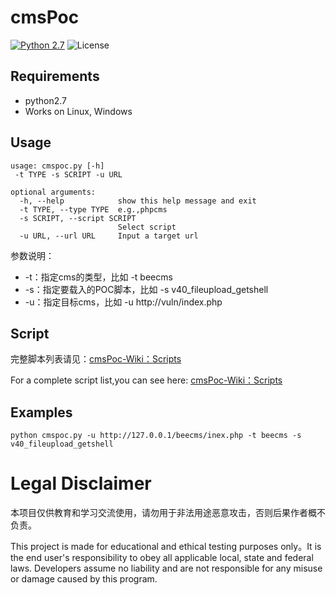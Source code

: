 # cmsPoc
[![Python 2.7](https://img.shields.io/badge/python-2.7-yellow.svg)](https://www.python.org/)
![License](https://img.shields.io/badge/license-GPLv2-red.svg)

## Requirements
- python2.7
- Works on Linux, Windows

## Usage
```
usage: cmspoc.py [-h]
 -t TYPE -s SCRIPT -u URL

optional arguments:
  -h, --help            show this help message and exit
  -t TYPE, --type TYPE  e.g.,phpcms
  -s SCRIPT, --script SCRIPT
                        Select script
  -u URL, --url URL     Input a target url
```

参数说明：
- -t：指定cms的类型，比如 -t beecms
- -s：指定要载入的POC脚本，比如 -s v40_fileupload_getshell
- -u：指定目标cms，比如 -u http://vuln/index.php

## Script
完整脚本列表请见：[cmsPoc-Wiki：Scripts](https://github.com/CHYbeta/cmsPoc/wiki/Scripts)

For a complete script list,you can see here: [cmsPoc-Wiki：Scripts](https://github.com/CHYbeta/cmsPoc/wiki/Scripts)

## Examples
```
python cmspoc.py -u http://127.0.0.1/beecms/inex.php -t beecms -s v40_fileupload_getshell
```

# Legal Disclaimer
本项目仅供教育和学习交流使用，请勿用于非法用途恶意攻击，否则后果作者概不负责。

This project is made for educational and ethical testing purposes only。It is the end user's responsibility to obey all applicable local, state and federal laws. Developers assume no liability and are not responsible for any misuse or damage caused by this program.
